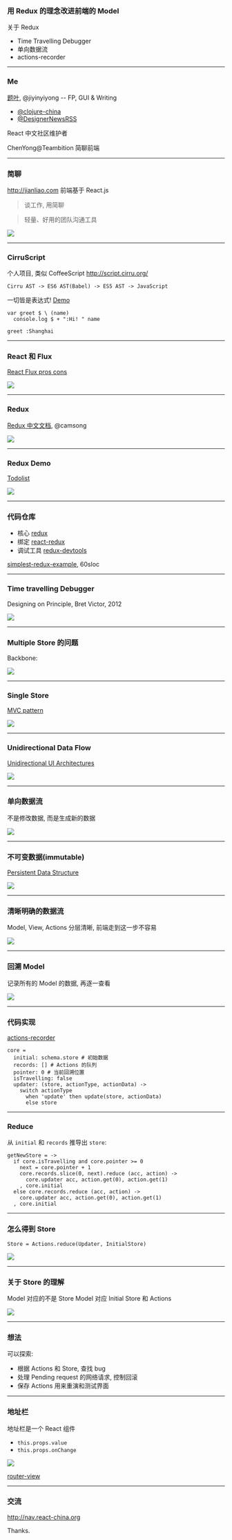 
### 用 Redux 的理念改进前端的 Model

关于 Redux

* Time Travelling Debugger
* 单向数据流
* actions-recorder

----

### Me

[题叶][tiye],  @jiyinyiyong -- FP, GUI & Writing

* [@clojure-china](http://weibo.com/clojurechina)
* [@DesignerNewsRSS](http://weibo.com/designernews)

React 中文社区维护者

ChenYong@Teambition 简聊前端

[tiye]: http://tiye.me

----

### 简聊

<http://jianliao.com> 前端基于 React.js

> 谈工作, 用简聊

> 轻量、好用的团队沟通工具

![](./illustrations/jianliao.png)

----

### CirruScript

个人项目, 类似 CoffeeScript <http://script.cirru.org/>

    Cirru AST -> ES6 AST(Babel) -> ES5 AST -> JavaScript

一切皆是表达式! [Demo][demo]

[demo]:https://github.com/Cumulo/multi-user-markdown/blob/master/src/app/editor.cirru

    var greet $ \ (name)
      console.log $ + ":Hi! " name

    greet :Shanghai

----

### React 和 Flux

[React Flux pros cons][flux]

[flux]: https://www.quora.com/What-are-the-pros-and-cons-of-React-js-and-Flux-Are-they-the-future-of-front-end-development

![](./illustrations/flux.jpg)

----

### Redux

[Redux 中文文档][chinese], @camsong

[chinese]: http://camsong.github.io/redux-in-chinese/

![](./illustrations/redux.jpg)

----

### Redux Demo

[Todolist](https://github.com/matthew-sun/blog/issues/18)

![](./illustrations/redux-todo.gif)

----

### 代码仓库

* 核心 [redux](https://github.com/rackt/redux)
* 绑定 [react-redux](https://github.com/rackt/react-redux)
* 调试工具 [redux-devtools](https://github.com/gaearon/redux-devtools)

[simplest-redux-example][simplest], 60sloc

[simplest]: https://github.com/jackielii/simplest-redux-example/blob/master/index.js

----

### Time travelling Debugger

Designing on Principle, Bret Victor, 2012

![](./illustrations/bret-time-travel.jpg)

----

### Multiple Store 的问题

Backbone:

![](./illustrations/multiple-models.png)

----

### Single Store

[MVC pattern](http://amix.dk/blog/post/19615)

![](./illustrations/smalltalk-mvc.png)

----

### Unidirectional Data Flow

[Unidirectional UI Architectures][unidirectional]

[unidirectional]: http://staltz.com/unidirectional-user-interface-architectures.html

![](./illustrations/elm.jpg)

----

### 单向数据流

不是修改数据, 而是生成新的数据

![](./illustrations/helical.gif)

----

### 不可变数据(immutable)

[Persistent Data Structure][vector]

[vector]: http://hypirion.com/musings/understanding-persistent-vector-pt-1

![](./illustrations/vector-append.png)

----

### 清晰明确的数据流

Model, View, Actions 分层清晰, 前端走到这一步不容易

![](./illustrations/unidirectional-simple.png)

----

### 回溯 Model

记录所有的 Model 的数据, 再逐一查看

![](./illustrations/replay-model.png)

----

### 代码实现

[actions-recorder](https://github.com/teambition/actions-recorder)

    core =
      initial: schema.store # 初始数据
      records: [] # Actions 的队列
      pointer: 0 # 当前回溯位置
      isTravelling: false
      updater: (store, actionType, actionData) ->
        switch actionType
          when 'update' then update(store, actionData)
          else store

----

### Reduce

从 `initial` 和 `records` 推导出 `store`:

    getNewStore = ->
      if core.isTravelling and core.pointer >= 0
        next = core.pointer + 1
        core.records.slice(0, next).reduce (acc, action) ->
          core.updater acc, action.get(0), action.get(1)
        , core.initial
      else core.records.reduce (acc, action) ->
        core.updater acc, action.get(0), action.get(1)
      , core.initial

----

### 怎么得到 Store

    Store = Actions.reduce(Updater, InitialStore)

![](./illustrations/store-reducer.png)

----

### 关于 Store 的理解

Model 对应的不是 Store
Model 对应 Initial Store 和 Actions

![](./illustrations/model-layer.png)

----

### 想法

可以探索:

* 根据 Actions 和 Store, 查找 bug
* 处理 Pending request 的网络请求, 控制回滚
* 保存 Actions 用来重演和测试界面

----

### 地址栏

地址栏是一个 React 组件

* `this.props.value`
* `this.props.onChange`

![](./illustrations/edge-address-bar.jpg)

[router-view](http://router-view.mvc-works.org/)

----

### 交流

<http://nav.react-china.org>

Thanks.
